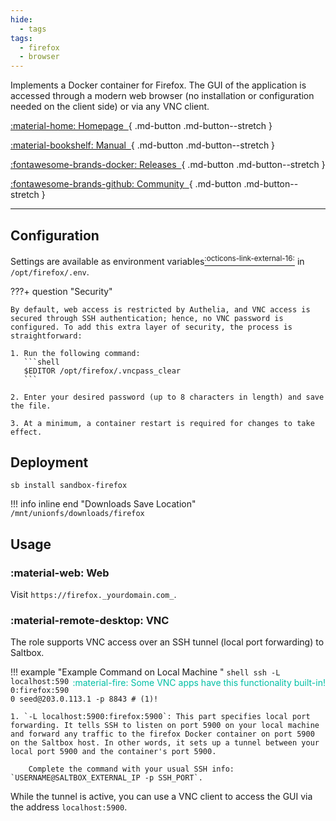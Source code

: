 ```yaml
---
hide:
  - tags
tags:
  - firefox
  - browser
---
```


Implements a Docker container for Firefox. The GUI of the application is accessed through a modern web browser (no installation or configuration needed on the client side) or via any VNC client.

<div class="grid sb-buttons" markdown data-search-exclude>

[:material-home: Homepage&nbsp;&nbsp;](https://jlesage.github.io/docker-apps){ .md-button .md-button--stretch }

[:material-bookshelf: Manual&nbsp;&nbsp;](https://github.com/jlesage/docker-firefox/blob/master/README.md#usage){ .md-button .md-button--stretch }

[:fontawesome-brands-docker: Releases&nbsp;&nbsp;](https://hub.docker.com/r/jlesage/firefox/tags){ .md-button .md-button--stretch }

[:fontawesome-brands-github: Community&nbsp;&nbsp;](https://github.com/jlesage/docker-firefox/discussions){ .md-button .md-button--stretch }

</div>

---

## Configuration

Settings are available as environment variables[<sup>:octicons-link-external-16:</sup>][envs] in `/opt/firefox/.env`.

???+ question "Security"

    By default, web access is restricted by Authelia, and VNC access is secured through SSH authentication; hence, no VNC password is configured. To add this extra layer of security, the process is straightforward:

    1. Run the following command:
       ```shell
       $EDITOR /opt/firefox/.vncpass_clear
       ```
    
    2. Enter your desired password (up to 8 characters in length) and save the file.
    
    3. At a minimum, a container restart is required for changes to take effect.

## Deployment

``` shell
sb install sandbox-firefox
```

!!! info inline end "Downloads Save Location"
    ```
    /mnt/unionfs/downloads/firefox
    ```

## Usage

### :material-web: Web

Visit `https://firefox._yourdomain.com_`.

### :material-remote-desktop: VNC

The role supports VNC access over an SSH tunnel (local port forwarding) to Saltbox.

!!! example "Example Command on Local Machine <span style="float:right;color:#00bfa5">:material-fire: Some VNC apps have this functionality built-in!</span>"
    ```shell
    ssh -L localhost:5900:firefox:5900 seed@203.0.113.1 -p 8843 # (1)!
    ```

    1. `-L localhost:5900:firefox:5900`: This part specifies local port forwarding. It tells SSH to listen on port 5900 on your local machine and forward any traffic to the firefox Docker container on port 5900 on the Saltbox host. In other words, it sets up a tunnel between your local port 5900 and the container's port 5900.

        Complete the command with your usual SSH info: `USERNAME@SALTBOX_EXTERNAL_IP -p SSH_PORT`.

While the tunnel is active, you can use a VNC client to access the GUI via the address `localhost:5900`.

  [envs]: https://github.com/jlesage/docker-firefox#environment-variables "Access project Docker environment variables breakdown"
